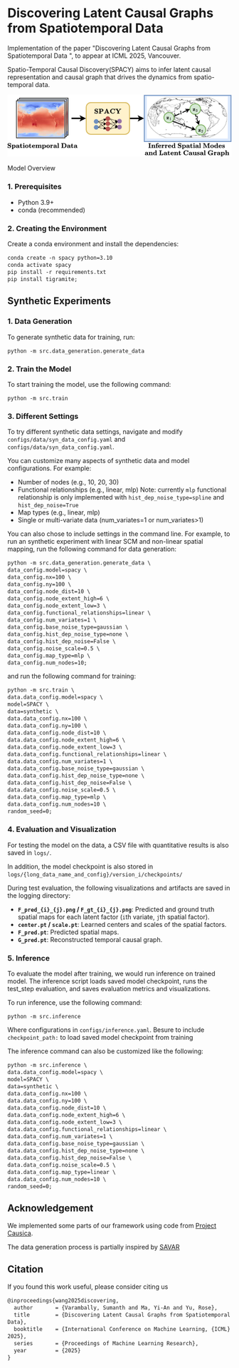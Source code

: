 # Discovering Latent Causal Graphs from Spatiotemporal Data

Implementation of the paper "Discovering Latent Causal Graphs from Spatiotemporal Data
", to appear at ICML 2025, Vancouver.

Spatio-Temporal Causal Discovery(SPACY) aims to infer latent causal representation and causal graph that drives the dynamics from spatio-temporal data.

![SPACY Overview](./assets/spacy_overview.png)

Model Overview

### 1. Prerequisites

*   Python 3.9+
*   conda (recommended)

### 2. Creating the Environment

Create a conda environment and install the dependencies:

    
    conda create -n spacy python=3.10
    conda activate spacy
    pip install -r requirements.txt
    pip install tigramite;

## Synthetic Experiments

### 1. Data Generation

To generate synthetic data for training, run:

    python -m src.data_generation.generate_data

### 2. Train the Model

To start training the model, use the following command:

    python -m src.train

### 3. Different Settings

To try different synthetic data settings, navigate and modify `configs/data/syn_data_config.yaml` and `configs/data/syn_data_config.yaml`.

You can customize many aspects of synthetic data and model configurations. For example:
- Number of nodes (e.g., 10, 20, 30)
- Functional relationships (e.g., linear, mlp) Note: currently `mlp` functional relationship is only implemented with `hist_dep_noise_type=spline` and `hist_dep_noise=True`
- Map types (e.g., linear, mlp)
- Single or multi-variate data (num_variates=1 or num_variates>1)
    

You can also chose to include settings in the command line. For example, to run an synthetic experiment with linear SCM and non-linear spatial mapping, run the following command for data generation:

    python -m src.data_generation.generate_data \
    data_config.model=spacy \
    data_config.nx=100 \
    data_config.ny=100 \
    data_config.node_dist=10 \
    data_config.node_extent_high=6 \
    data_config.node_extent_low=3 \
    data_config.functional_relationships=linear \
    data_config.num_variates=1 \
    data_config.base_noise_type=gaussian \
    data_config.hist_dep_noise_type=none \
    data_config.hist_dep_noise=False \
    data_config.noise_scale=0.5 \
    data_config.map_type=mlp \
    data_config.num_nodes=10;


and run the following command for training:

    python -m src.train \
    data.data_config.model=spacy \
    model=SPACY \
    data=synthetic \
    data.data_config.nx=100 \
    data.data_config.ny=100 \
    data.data_config.node_dist=10 \
    data.data_config.node_extent_high=6 \
    data.data_config.node_extent_low=3 \
    data.data_config.functional_relationships=linear \
    data.data_config.num_variates=1 \
    data.data_config.base_noise_type=gaussian \
    data.data_config.hist_dep_noise_type=none \
    data.data_config.hist_dep_noise=False \
    data.data_config.noise_scale=0.5 \
    data.data_config.map_type=mlp \
    data.data_config.num_nodes=10 \
    random_seed=0;

### 4. Evaluation and Visualization

For testing the model on the data, a CSV file with quantitative results is also saved in `logs/`. 

In addition, the model checkpoint is also stored in `logs/{long_data_name_and_config}/version_i/checkpoints/`

During test evaluation, the following visualizations and artifacts are saved in the logging directory:

- **`F_pred_{i}_{j}.png` / `F_gt_{i}_{j}.png`**: Predicted and ground truth spatial maps for each latent factor (`i`th variate, `j`th spatial factor).
- **`center.pt` / `scale.pt`**: Learned centers and scales of the spatial factors.
- **`F_pred.pt`**: Predicted spatial maps.
- **`G_pred.pt`**: Reconstructed temporal causal graph.

### 5. Inference

To evaluate the model after training, we would run inference on trained model. The inference script loads saved model checkpoint, runs the test_step evaluation, and saves evaluation metrics and visualizations.

To run inference, use the following command:

    python -m src.inference
Where configurations in `configs/inference.yaml`. Besure to include `checkpoint_path:` to load saved model checkpoint from training

The inference command can also be customized like the following:

    python -m src.inference \
    data.data_config.model=spacy \
    model=SPACY \
    data=synthetic \
    data.data_config.nx=100 \
    data.data_config.ny=100 \
    data.data_config.node_dist=10 \
    data.data_config.node_extent_high=6 \
    data.data_config.node_extent_low=3 \
    data.data_config.functional_relationships=linear \
    data.data_config.num_variates=1 \
    data.data_config.base_noise_type=gaussian \
    data.data_config.hist_dep_noise_type=none \
    data.data_config.hist_dep_noise=False \
    data.data_config.noise_scale=0.5 \
    data.data_config.map_type=linear \
    data.data_config.num_nodes=10 \
    random_seed=0;


## Acknowledgement
We implemented some parts of our framework using code from [Project Causica](https://github.com/microsoft/causica). 

The data generation process is partially inspired by [SAVAR](https://github.com/xtibau/savar)

## Citation

If you found this work useful, please consider citing us

```
@inproceedings{wang2025discovering,
  author       = {Varambally, Sumanth and Ma, Yi-An and Yu, Rose},
  title        = {Discovering Latent Causal Graphs from Spatiotemporal Data},
  booktitle    = {International Conference on Machine Learning, {ICML} 2025},
  series       = {Proceedings of Machine Learning Research},
  year         = {2025}
}
```
